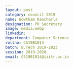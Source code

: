 ```yaml
---
layout: post
category: council-2019
name: Gowtham Kancharla
designation: PR Secretary
image: media.webp
linkedin:
department: Computer Science
rollno: CS19B1014
batch: B.Tech 2019-2023
session: 2019-2020
email: CS19B1014@iiitr.ac.in
---
```


<!-- @format -->
